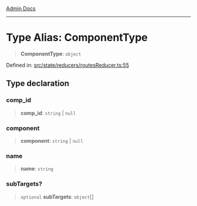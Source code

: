 [Admin Docs](/)

***

# Type Alias: ComponentType

> **ComponentType**: `object`

Defined in: [src/state/reducers/routesReducer.ts:55](https://github.com/abhassen44/talawa-admin/blob/bb7b6d5252385a81ad100b897eb0cba4f7ba10d2/src/state/reducers/routesReducer.ts#L55)

## Type declaration

### comp\_id

> **comp\_id**: `string` \| `null`

### component

> **component**: `string` \| `null`

### name

> **name**: `string`

### subTargets?

> `optional` **subTargets**: `object`[]
